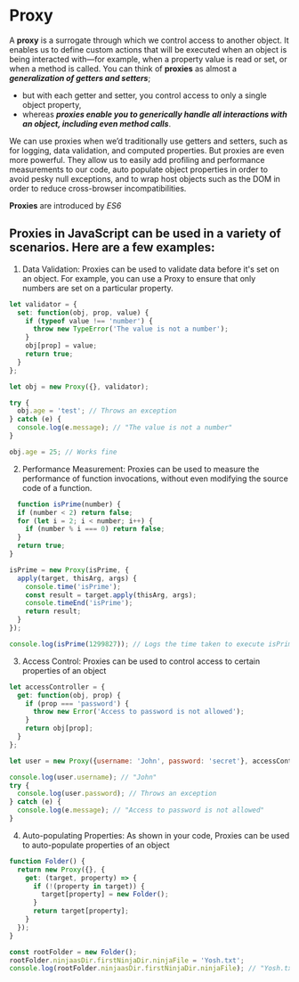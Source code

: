 # Proxy

A **proxy** is a surrogate through which we control access to another object. 
It enables us to define custom actions that will be executed when an object 
is being interacted with—for example, when a property value is read or set, 
or when a method is called. You can think of **proxies** as almost a 
***generalization of getters and setters***; 
- but with each getter and setter, you control access to only a single object property, 
- whereas ***proxies enable you to generically handle all interactions with an 
  object, including even method calls***.

We can use proxies when we’d traditionally use getters and setters, such as 
for logging, data validation, and computed properties. But proxies are even more powerful. They allow us to easily add profiling and performance measurements to our code, auto populate object properties in order to avoid pesky null exceptions, and to wrap host objects such as the DOM in order to reduce cross-browser incompatibilities.

**Proxies** are introduced by _ES6_

## Proxies in JavaScript can be used in a variety of scenarios. Here are a few examples:

1. Data Validation: Proxies can be used to validate data before it's set on an 
object. For example, you can use a Proxy to ensure that only numbers are set on a particular property.

```javascript
let validator = {
  set: function(obj, prop, value) {
    if (typeof value !== 'number') {
      throw new TypeError('The value is not a number');
    }
    obj[prop] = value;
    return true;
  }
};

let obj = new Proxy({}, validator);

try {
  obj.age = 'test'; // Throws an exception
} catch (e) {
  console.log(e.message); // "The value is not a number"
}

obj.age = 25; // Works fine
```

2. Performance Measurement: Proxies can be used to measure the performance of function invocations, without even modifying the source code of a function.

```javascript
  function isPrime(number) {
  if (number < 2) return false;
  for (let i = 2; i < number; i++) {
    if (number % i === 0) return false;
  }
  return true;
}

isPrime = new Proxy(isPrime, {
  apply(target, thisArg, args) {
    console.time('isPrime');
    const result = target.apply(thisArg, args);
    console.timeEnd('isPrime');
    return result;
  }
});

console.log(isPrime(1299827)); // Logs the time taken to execute isPrime function
```

3. Access Control: Proxies can be used to control access to certain 
   properties of an object
```javascript
let accessController = {
  get: function(obj, prop) {
    if (prop === 'password') {
      throw new Error('Access to password is not allowed');
    }
    return obj[prop];
  }
};

let user = new Proxy({username: 'John', password: 'secret'}, accessController);

console.log(user.username); // "John"
try {
  console.log(user.password); // Throws an exception
} catch (e) {
  console.log(e.message); // "Access to password is not allowed"
}
```
4. Auto-populating Properties: As shown in your code, Proxies can be used to auto-populate properties of an object
```javascript
function Folder() {
  return new Proxy({}, {
    get: (target, property) => {
      if (!(property in target)) {
        target[property] = new Folder();
      }
      return target[property];
    }
  });
}

const rootFolder = new Folder();
rootFolder.ninjaasDir.firstNinjaDir.ninjaFile = 'Yosh.txt';
console.log(rootFolder.ninjaasDir.firstNinjaDir.ninjaFile); // "Yosh.txt"
```